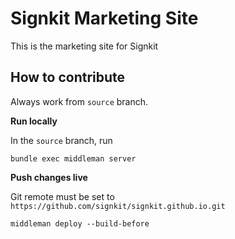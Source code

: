 # Signkit Marketing Site

This is the marketing site for Signkit

## How to contribute

Always work from `source` branch.

**Run locally**

In the `source` branch, run

```
bundle exec middleman server
```

**Push changes live**

Git remote must be set to `https://github.com/signkit/signkit.github.io.git`

```
middleman deploy --build-before
```
